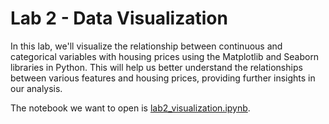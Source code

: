 # Lab 2 - Data Visualization

In this lab, we'll visualize the relationship between continuous and categorical variables with housing prices using the Matplotlib and Seaborn libraries in Python. This will help us better understand the relationships between various features and housing prices, providing further insights in our analysis.

The notebook we want to open is [lab2_visualization.ipynb](lab2_visualization.ipynb).